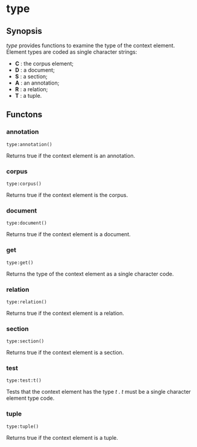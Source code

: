 <h1 class="library">type</h1>

## Synopsis

 *type* provides functions to examine the type of the context element. Element types are coded as single character strings:
*  **C** : the corpus element;
*  **D** : a document;
*  **S** : a section;
*  **A** : an annotation;
*  **R** : a relation;
*  **T** : a tuple.



## Functons

<a name="annotation">

### annotation

`type:annotation()`

Returns true if the context element is an annotation.

<a name="corpus">

### corpus

`type:corpus()`

Returns true if the context element is the corpus.

<a name="document">

### document

`type:document()`

Returns true if the context element is a document.

<a name="get">

### get

`type:get()`

Returns the type of the context element as a single character code.

<a name="relation">

### relation

`type:relation()`

Returns true if the context element is a relation.

<a name="section">

### section

`type:section()`

Returns true if the context element is a section.

<a name="test">

### test

`type:test:t()`

Tests that the context element has the type *t* . *t* must be a single character element type code.

<a name="tuple">

### tuple

`type:tuple()`

Returns true if the context element is a tuple.

